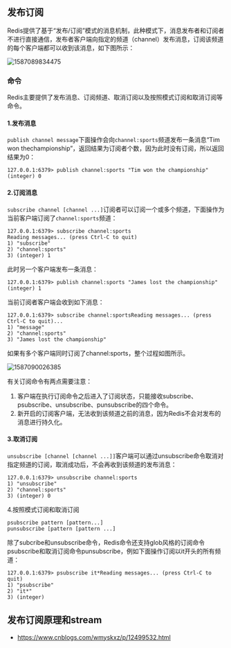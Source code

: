 ## 发布订阅

Redis提供了基于“发布/订阅”模式的消息机制，此种模式下，消息发布者和订阅者不进行直接通信，发布者客户端向指定的频道（channel）发布消息，订阅该频道的每个客户端都可以收到该消息，如下图所示：

![1587089834475](http://img.pina.fun/20200417101715-435550.png)

### 命令

Redis主要提供了发布消息、订阅频道、取消订阅以及按照模式订阅和取消订阅等命令。

#### 1.发布消息

`publish channel message`下面操作会向`channel:sports`频道发布一条消息“Tim won thechampionship”，返回结果为订阅者个数，因为此时没有订阅，所以返回结果为0：

```shell
127.0.0.1:6379> publish channel:sports "Tim won the championship"
(integer) 0
```

#### 2.订阅消息

`subscribe channel [channel ...]`订阅者可以订阅一个或多个频道，下面操作为当前客户端订阅了`channel:sports`频道：

```shell
127.0.0.1:6379> subscribe channel:sports
Reading messages... (press Ctrl-C to quit)
1) "subscribe"
2) "channel:sports"
3) (integer) 1
```

此时另一个客户端发布一条消息：

```shell
127.0.0.1:6379> publish channel:sports "James lost the championship"
(integer) 1
```

当前订阅者客户端会收到如下消息：

```shell
127.0.0.1:6379> subscribe channel:sportsReading messages... (press Ctrl-C to quit)...
1) "message"
2) "channel:sports"
3) "James lost the championship"
```

如果有多个客户端同时订阅了channel:sports，整个过程如图所示。

![1587090026385](http://img.pina.fun/20200417102029-679179.png)

有关订阅命令有两点需要注意：

1. 客户端在执行订阅命令之后进入了订阅状态，只能接收subscribe、psubscribe、unsubscribe、punsubscribe的四个命令。
2. 新开启的订阅客户端，无法收到该频道之前的消息，因为Redis不会对发布的消息进行持久化。

#### 3.取消订阅

`unsubscribe [channel [channel ...]]`客户端可以通过unsubscribe命令取消对指定频道的订阅，取消成功后，不会再收到该频道的发布消息：

```shell
127.0.0.1:6379> unsubscribe channel:sports
1) "unsubscribe"
2) "channel:sports"
3) (integer) 0
```

4.按照模式订阅和取消订阅

```shell
psubscribe pattern [pattern...]
punsubscribe [pattern [pattern ...]
```

除了subcribe和unsubscribe命令，Redis命令还支持glob风格的订阅命令psubscribe和取消订阅命令punsubscribe，例如下面操作订阅以it开头的所有频道：

```shell
127.0.0.1:6379> psubscribe it*Reading messages... (press Ctrl-C to quit)
1) "psubscribe"
2) "it*"
3) (integer) 
```



## 发布订阅原理和stream

- https://www.cnblogs.com/wmyskxz/p/12499532.html





